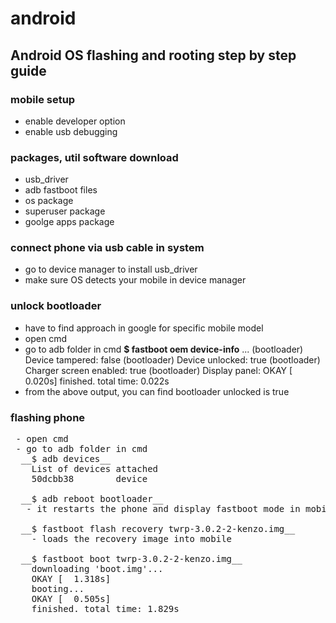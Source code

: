 # android

## Android OS flashing and rooting step by step guide
### mobile setup
- enable developer option
- enable usb debugging

### packages, util software download
- usb_driver
- adb fastboot files
- os package
-  superuser package
- goolge apps package

### connect phone via usb cable in system
 - go to device manager to install usb_driver
 - make sure OS detects your mobile in device manager

### unlock bootloader
- have to find approach in google for specific mobile model
- open cmd
- go to adb folder in cmd
  __$ fastboot oem device-info__
    ...
    (bootloader)    Device tampered: false
    (bootloader)    Device unlocked: true
    (bootloader)    Charger screen enabled: true
    (bootloader)    Display panel:
    OKAY [  0.020s]
    finished. total time: 0.022s
- from the above output, you can find bootloader unlocked is true

### flashing phone
<pre>
 - open cmd
 - go to adb folder in cmd
  __$ adb devices__
    List of devices attached
    50dcbb38        device

  __$ adb reboot bootloader__
   - it restarts the phone and display fastboot mode in mobile.

  __$ fastboot flash recovery twrp-3.0.2-2-kenzo.img__
    - loads the recovery image into mobile

  __$ fastboot boot twrp-3.0.2-2-kenzo.img__
    downloading 'boot.img'...
    OKAY [  1.318s]
    booting...
    OKAY [  0.505s]
    finished. total time: 1.829s
</pre>
